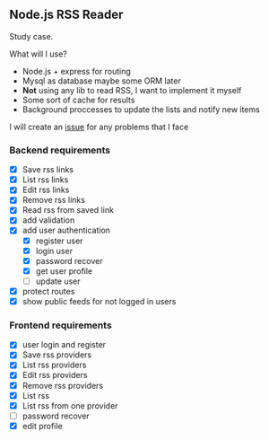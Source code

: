 ## Node.js RSS Reader

Study case.

What will I use?
- Node.js + express for routing
- Mysql as database maybe some ORM later
- **Not** using any lib to read RSS, I want to implement it myself
- Some sort of cache for results
- Background proccesses to update the lists and notify new items

I will create an [issue](https://github.com/swalker2/node-rss-reader/issues) for any problems that I face

### Backend requirements

- [x] Save rss links
- [x] List rss links
- [x] Edit rss links
- [x] Remove rss links
- [x] Read rss from saved link
- [x] add validation
- [x] add user authentication
  - [x] register user
  - [x] login user
  - [x] password recover
  - [x] get user profile
  - [ ] update user
- [x] protect routes
- [x] show public feeds for not logged in users

### Frontend requirements
- [x] user login and register
- [x] Save rss providers
- [x] List rss providers
- [x] Edit rss providers
- [x] Remove rss providers
- [x] List rss
- [x] List rss from one provider
- [ ] password recover
- [x] edit profile
